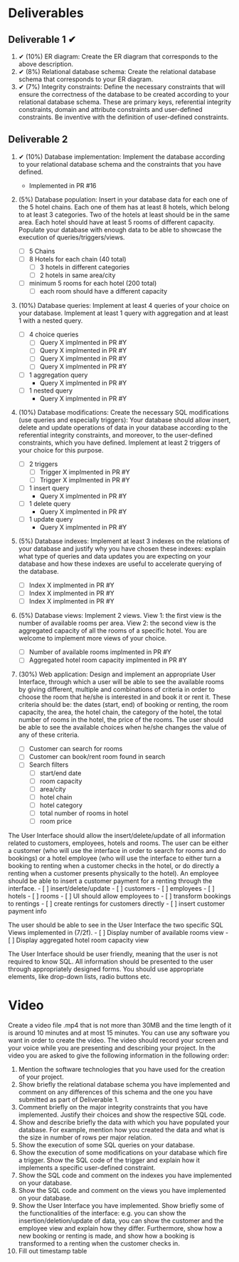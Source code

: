 # Deliverables
## Deliverable 1 ✔
1. ✔ (10%) ER diagram: Create the ER diagram that corresponds to the above description.  
2. ✔ (8%) Relational database schema: Create the relational database schema that corresponds to your ER diagram. 
3. ✔ (7%) Integrity constraints: Define the necessary constraints that will ensure the correctness of the database to be created according to your relational database schema. These are primary keys, referential integrity constraints, domain and attribute constraints and user-defined constraints. Be inventive with the definition of user-defined constraints. 

## Deliverable 2
1. ✔ (10%) Database implementation: Implement the database according to your relational database schema and the constraints that you have defined.
    - Implemented in PR #16

2. (5%) Database population: Insert in your database data for each one of the 5 hotel chains. Each one of them has at least 8 hotels, which belong to at least 3 categories. Two of the hotels at least should be in the same area. Each hotel should have at least 5 rooms of different capacity. Populate your database with enough data to be able to showcase the execution of queries/triggers/views. 
    - [ ] 5 Chains
    - [ ] 8 Hotels for each chain (40 total)
        - [ ] 3 hotels in different categories
        - [ ] 2 hotels in same area/city
    - [ ] minimum 5 rooms for each hotel (200 total)
        - [ ] each room should have a different capacity
 
3. (10%) Database queries: Implement at least 4 queries of your choice on your database. Implement at least 1 query with aggregation and at least 1 with a nested query.  
    - [ ] 4 choice queries
        - [ ] Query X implmented in PR #Y
        - [ ] Query X implmented in PR #Y
        - [ ] Query X implmented in PR #Y
        - [ ] Query X implmented in PR #Y
    - [ ] 1 aggregation query
        - Query X implmented in PR #Y
    - [ ] 1 nested query
        - Query X implmented in PR #Y

4. (10%) Database modifications: Create the necessary SQL modifications (use queries and especially triggers): Your database should allow insert, delete and update operations of data in 
your database according to the referential integrity constraints, and moreover, to the user-defined constraints, which you have defined. Implement at least 2 triggers of your choice for this purpose. 
    - [ ] 2 triggers
        - [ ] Trigger X implmented in PR #Y
        - [ ] Trigger X implmented in PR #Y
    - [ ] 1 insert query
        - Query X implmented in PR #Y
    - [ ] 1 delete query
        - Query X implmented in PR #Y
    - [ ] 1 update query
        - Query X implmented in PR #Y

5. (5%) Database indexes: Implement at least 3 indexes on the relations of your database and justify why you have chosen these indexes: explain what type of queries and data updates you are expecting on your database and how these indexes are useful to accelerate querying of the database.
    - [ ] Index X implmented in PR #Y
    - [ ] Index X implmented in PR #Y
    - [ ] Index X implmented in PR #Y

6. (5%) Database views: Implement 2 views. View 1: the first view is the number of available rooms per area. View 2: the second view is the aggregated capacity of all the rooms of a specific hotel. You are welcome to implement more views of your choice. 
    - [ ] Number of available rooms implmented in PR #Y
    - [ ] Aggregated hotel room capacity implmented in PR #Y

7. (30%) Web application: Design and implement an appropriate User Interface, through which a user will be able to see the available rooms by giving different, multiple and combinations of criteria in order to choose the room that he/she is interested in and book it or rent it. These criteria should be: the dates (start, end) of booking or renting, the room capacity, the area, the hotel chain, the category of the hotel, the total number of rooms in the hotel, the price of the rooms. The user should be able to see the available choices when he/she changes the value of any of these criteria. 
    - [ ] Customer can search for rooms
    - [ ] Customer can book/rent room found in search
    - [ ] Search filters
        - [ ] start/end date 
        - [ ] room capacity
        - [ ] area/city
        - [ ] hotel chain
        - [ ] hotel category
        - [ ] total number of rooms in hotel
        - [ ] room price

The User Interface should allow the insert/delete/update of all information related to customers, employees, hotels and rooms. The user can be either a customer (who will use the interface in order to search for rooms and do bookings) or a hotel employee (who will use the interface to either turn a booking to renting when a customer checks in the hotel, or do directly a renting when a customer presents 
physically to the hotel). An employee should be able to insert a customer payment for a renting through the interface. 
    - [ ] insert/delete/update
        - [ ] customers
        - [ ] employees 
        - [ ] hotels
        - [ ] rooms 
    - [ ] UI should allow employees to
        - [ ] transform bookings to rentings
        - [ ] create rentings for customers directly
        - [ ] insert customer payment info

The user should be able to see in the User Interface the two specific SQL Views implemented 
in (7/2f). 
    - [ ] Display number of available rooms view
    - [ ] Display aggregated hotel room capacity view

The User Interface should be user friendly, meaning that the user is not required to know SQL. All information should be presented to the user through appropriately designed forms. You should use appropriate elements, like drop-down lists, radio buttons etc. 

# Video
Create a video file .mp4 that is not more than 30MB and the time length of it is around 10 minutes and 
at most 15 minutes. You can use any software you want in order to create the video. The video should 
record your screen and your voice while you are presenting and describing your project. 
In the video you are asked to give the following information in the following order: 
1. Mention the software technologies that you have used for the creation of your project.  
2. Show briefly the relational database schema you have implemented and comment on any 
differences of this schema and the one you have submitted as part of Deliverable 1.  
3. Comment briefly on the major integrity constraints that you have implemented. Justify their 
choices and show the respective SQL code. 
4. Show and describe briefly the data with which you have populated your database. For 
example, mention how you created the data and what is the size in number of rows per major 
relation. 
5. Show the execution of some SQL queries on your database. 
6. Show the execution of some modifications on your database which fire a trigger. Show the 
SQL code of the trigger and explain how it implements a specific user-defined constraint. 
7. Show the SQL code and comment on the indexes you have implemented on your database. 
8. Show the SQL code and comment on the views you have implemented on your database. 
9. Show the User Interface you have implemented. Show briefly some of the functionalities of 
the interface: e.g. you can show the insertion/deletion/update of data, you can show the 
customer and the employee view and explain how they differ. Furthermore, show how a new 
booking or renting is made, and show how a booking is transformed to a renting when the 
customer checks in.
10. Fill out timestamp table
